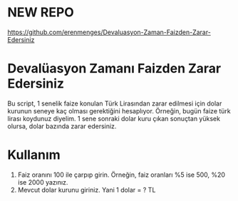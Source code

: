 # NEW REPO
https://github.com/erenmenges/Devaluasyon-Zaman-Faizden-Zarar-Edersiniz



# Devalüasyon Zamanı Faizden Zarar Edersiniz
Bu script, 1 senelik faize konulan Türk Lirasından zarar edilmesi için dolar kurunun seneye kaç olması gerektiğini hesaplıyor. Örneğin, bugün faize türk lirası koydunuz diyelim. 1 sene sonraki dolar kuru çıkan sonuçtan yüksek olursa, dolar bazında zarar edersiniz.

# Kullanım
1. Faiz oranını 100 ile çarpıp girin. Örneğin, faiz oranları %5 ise 500, %20 ise 2000 yazınız.
2. Mevcut dolar kurunu giriniz. Yani 1 dolar = ? TL

